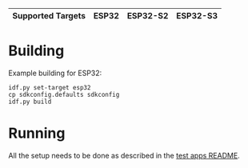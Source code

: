 | Supported Targets | ESP32 | ESP32-S2 | ESP32-S3 |
| ----------------- | ----- | -------- | -------- |

# Building
Example building for ESP32:
```
idf.py set-target esp32
cp sdkconfig.defaults sdkconfig
idf.py build
```

# Running
All the setup needs to be done as described in the [test apps README](../../README.md).
